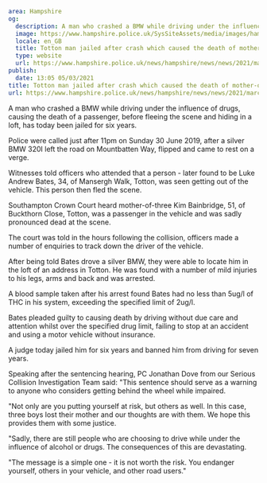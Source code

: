 ```yaml
area: Hampshire
og:
  description: A man who crashed a BMW while driving under the influence of drugs, causing the death of a passenger, before fleeing the scene and hiding in a loft, has today been jailed for six years.
  image: https://www.hampshire.police.uk/SysSiteAssets/media/images/hampshire/news/stock/court/1courtresultimage.jpg?crop=(0,134,1200,766)&amp;w=600&amp;h=300&amp;scale=both
  locale: en_GB
  title: Totton man jailed after crash which caused the death of mother-of-three in Southampton
  type: website
  url: https://www.hampshire.police.uk/news/hampshire/news/news/2021/march/totton-man-jailed-after-crash-which-caused-the-death-of-mother-of-three-in-southampton/
publish:
  date: 13:05 05/03/2021
title: Totton man jailed after crash which caused the death of mother-of-three in Southampton | Hampshire Constabulary
url: https://www.hampshire.police.uk/news/hampshire/news/news/2021/march/totton-man-jailed-after-crash-which-caused-the-death-of-mother-of-three-in-southampton/
```

A man who crashed a BMW while driving under the influence of drugs, causing the death of a passenger, before fleeing the scene and hiding in a loft, has today been jailed for six years.

Police were called just after 11pm on Sunday 30 June 2019, after a silver BMW 320I left the road on Mountbatten Way, flipped and came to rest on a verge.

Witnesses told officers who attended that a person - later found to be Luke Andrew Bates, 34, of Mansergh Walk, Totton, was seen getting out of the vehicle. This person then fled the scene.

Southampton Crown Court heard mother-of-three Kim Bainbridge, 51, of Buckthorn Close, Totton, was a passenger in the vehicle and was sadly pronounced dead at the scene.

The court was told in the hours following the collision, officers made a number of enquiries to track down the driver of the vehicle.

After being told Bates drove a silver BMW, they were able to locate him in the loft of an address in Totton. He was found with a number of mild injuries to his legs, arms and back and was arrested.

A blood sample taken after his arrest found Bates had no less than 5ug/l of THC in his system, exceeding the specified limit of 2ug/l.

Bates pleaded guilty to causing death by driving without due care and attention whilst over the specified drug limit, failing to stop at an accident and using a motor vehicle without insurance.

A judge today jailed him for six years and banned him from driving for seven years.

Speaking after the sentencing hearing, PC Jonathan Dove from our Serious Collision Investigation Team said: "This sentence should serve as a warning to anyone who considers getting behind the wheel while impaired.

"Not only are you putting yourself at risk, but others as well. In this case, three boys lost their mother and our thoughts are with them. We hope this provides them with some justice.

"Sadly, there are still people who are choosing to drive while under the influence of alcohol or drugs. The consequences of this are devastating.

"The message is a simple one - it is not worth the risk. You endanger yourself, others in your vehicle, and other road users."
